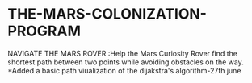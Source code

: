# THE-MARS-COLONIZATION-PROGRAM
NAVIGATE THE MARS ROVER :Help the Mars Curiosity Rover find the shortest path between two points while avoiding obstacles on the way.
*Added a basic path viualization of the dijakstra's algorithm-27th june
